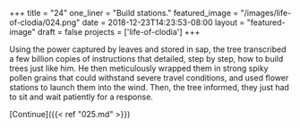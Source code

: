 +++
title = "24"
one_liner = "Build stations."
featured_image = "/images/life-of-clodia/024.png"
date = 2018-12-23T14:23:53-08:00
layout = "featured-image"
draft = false
projects = ['life-of-clodia']
+++

Using the power captured by leaves and stored in sap, the tree transcribed a few billion copies of instructions that detailed, step by step, how to build trees just like him. He then meticulously wrapped them in strong spiky pollen grains that could withstand severe travel conditions, and used flower stations to launch them into the wind. Then, the tree informed, they just had to sit and wait patiently for a response.

[Continue]({{< ref "025.md" >}})
